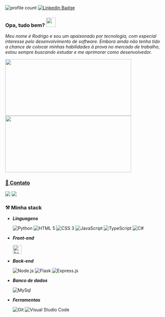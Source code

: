 
![profile count](https://komarev.com/ghpvc/?username=RodrigoPdeOliveira&color=blueviolet&style=plastic) [![Linkedin Badge](https://img.shields.io/badge/-LinkedIn-blue?style=flat&logo=Linkedin&logoColor=white&link=https://www.linkedin.com/in/rodrigo-oliveira-1a651017b/)](https://www.linkedin.com/in/rodrigo-oliveira-1a651017b/)

### Opa, tudo bem? <img src="https://raw.githubusercontent.com/MartinHeinz/MartinHeinz/master/wave.gif" width="30px">

*Meu nome é Rodrigo e sou um apaixonado por tecnologia, com especial interesse pelo desenvolvimento de software. Embora ainda não tenha tido a chance de colocar minhas habilidades à prova no mercado de trabalho, estou sempre buscando estudar e me aprimorar como desenvolvedor.*

<div>
<a href="https://github.com/RodrigoPdeOliveira">
  <img height="180em" src="https://github-readme-stats.vercel.app/api?username=RodrigoPdeOliveira&show_icons=true&theme=dark&include_all_commits=true&count_private=true" height="160px", width="400px" />
  <img height="180em" src="https://github-readme-stats.vercel.app/api/top-langs/?username=RodrigoPdeOliveira&layout=compact&langs_count=7&theme=dark" height="160px", width="400px" />
</div>

 ### 📧 Contato
  
  <div>
    <a href="https://www.linkedin.com/in/rodrigo-oliveira-1a651017b/" target="_blank"><img src="https://img.shields.io/badge/-LinkedIn-%230077B5?style=for-the-badge&logo=linkedin&logoColor=white" target="_blank"></a> 
    <a href = "mailto:rodrikpoliveira@gmail.com"><img src="https://img.shields.io/badge/-Gmail-%23333?style=for-the-badge&logo=gmail&logoColor=white" target="_blank"></a>
  </div> 


 
   ### ⚒️ Minha stack
-   _**Linguagens**_

    <p>
      <img alt="Python" src="https://img.shields.io/badge/Python-3776AB?style=for-the-badge&logo=python&logoColor=white">
      <img alt="HTML 5" src="https://img.shields.io/badge/HTML5-E34F26?style=for-the-badge&logo=html5&logoColor=white">
      <img alt="CSS 3" src="https://img.shields.io/badge/CSS3-1572B6?style=for-the-badge&logo=css3&logoColor=white">
      <img alt="JavaScript" src="https://img.shields.io/badge/JavaScript-F7DF1E?style=for-the-badge&logo=JavaScript&logoColor=white">
      <img alt="TypeScript" src="https://img.shields.io/badge/TypeScript-007ACC?style=for-the-badge&logo=typescript&logoColor=white">
      <img alt="C#" src="https://img.shields.io/badge/C%23-239120?style=for-the-badge&logo=c-sharp&logoColor=white">
  </p>
  
-   _**Front-end**_

    <p>
      <img height="28em" alt="Angular" src="https://img.shields.io/badge/Angular-DD0031?style=for-the-badge&logo=angular&logoColor=white">
  </p>
  

-   _**Back-end**_

     <p>
      <img alt="Node.js" src="https://img.shields.io/static/v1?message=Node.js&logo=Node.js&labelColor=339933&color=339933&logoColor=white&label=%20&style=for-the-badge">
      <img alt="Flask" src="https://img.shields.io/badge/Flask-000000?style=for-the-badge&logo=flask&logoColor=white">
      <img alt="Express.js" src="https://img.shields.io/badge/Express.js-404D59?style=for-the-badge">
    </p>
    
-   _**Banco de dados**_

    <p>
      <img alt="MySql" src="https://img.shields.io/badge/MySQL-00000F?style=for-the-badge&logo=mysql&logoColor=white">
    </p>
    
-   _**Ferramentas**_
    <p>
      <img alt="Git" src="https://img.shields.io/static/v1?message=Git&logo=Git&labelColor=F05032&color=F05032&logoColor=white&label=%20&style=for-the-badge">
      <img alt="Visual Studio Code" src="https://img.shields.io/static/v1?message=Visual Studio Code&logo=Visual Studio Code&labelColor=007ACC&color=007ACC&logoColor=white&label=%20&style=for-the-badge">
    </p>

